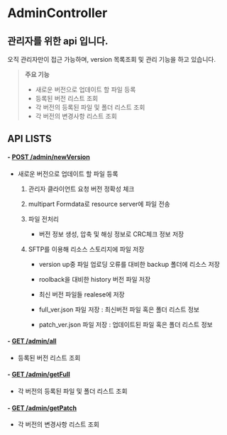 # AdminController

## **관리자를 위한 api 입니다.**

오직 관리자만이 접근 가능하며, version 목록조회 및 관리 기능을 하고 있습니다.



> **주요 기능**
>
> - 새로운 버전으로 업데이트 할 파일 등록
> - 등록된 버전 리스트 조회
> - 각 버전의 등록된 파일 및 폴더 리스트 조회
> - 각 버전의 변경사항 리스트 조회



## API LISTS

####  - [POST /admin/newVersion](http://localhost:8082/swagger-ui.html#!/admin-controller/uploadNewVersionUsingPOST)

- 새로운 버전으로 업데이트 할 파일 등록

  1. 관리자 클라이언트 요청 버전 정확성 체크

  2. multipart Formdata로 resource server에 파일 전송

  3. 파일 전처리

     - 버전 정보 생성, 압축 및 해싱 정보로 CRC체크 정보 저장

  4. SFTP를 이용해 리소스 스토리지에 파일 저장

     - version up중 파일 업로딩 오류를 대비한 backup 폴더에 리소스 저장

     - roolback을 대비한 history 버전 파일 저장

     - 최신 버전 파일들 realese에 저장

     - full_ver.json 파일 저장 : 최신버전 파일 혹은 폴더 리스트 정보

     - patch_ver.json 파일 저장 : 업데이트된 파일 혹은 폴더 리스트 정보

       

#### - [GET /admin/all](http://localhost:8082/swagger-ui.html#!/admin-controller/viewAllVersionUsingGET)

- 등록된 버전 리스트 조회

#### - [GET /admin/getFull](http://localhost:8082/swagger-ui.html#!/admin-controller/viewFullVersionUsingGET)

- 각 버전의 등록된 파일 및 폴더 리스트 조회

#### - [GET /admin/getPatch](http://localhost:8082/swagger-ui.html#!/admin-controller/viewPatchVersionUsingGET)

- 각 버전의 변경사항 리스트 조회